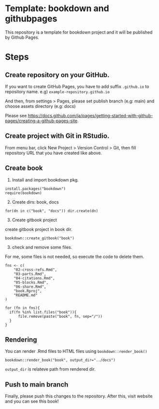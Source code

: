 # Template: bookdown and githubpages
This repository is a template for bookdown project and it will be published by Github Pages.

# Steps

## Create repository on your GitHub.

If you want to create GitHub Pages, you have to add suffix `.github.io` to repository name. 
e.g) `example-repository.github.io`

And then, from settings > Pages, please set publish branch (e.g: main) and choose assets directory (e.g: docs)

Please see https://docs.github.com/ja/pages/getting-started-with-github-pages/creating-a-github-pages-site.

## Create project with Git in RStudio. 

From menu bar, click New Project > Version Control > Git, then fill repository URL that you have created like above.

## Create book

1. Install and import bookdown pkg. 

```{r}
install.packages("bookdown")
require(bookdown)
```

2. Create dirs: book, docs

```{r}
for(dn in c("book", "docs")) dir.create(dn)
```

3. Create gitbook project

create gitbook project in book dir.

```{r}
bookdown::create_gitbook("book")
```

3. check and remove some files.

For me, some files is not needed, so execute the code to delete them.

```{r}
fns <- c(
    "02-cross-refs.Rmd",
    "03-parts.Rmd",
    "04-citations.Rmd",
    "05-blocks.Rmd",
    "06-share.Rmd",
    "book.Rproj",
    "README.md"
)

for (fn in fns){
  if(fn %in% list.files("book")){
      file.remove(paste("book", fn, sep="/"))
  }
}
```

## Rendering

You can render .Rmd files to HTML files using `bookdown::render_book()`

```{r}
bookdown::render_book("book", output_dir="../docs")
```

`output_dir` is relateve path from rendered dir.

## Push to main branch

Finally, please push this changes to the repository.
After this, visit website and you can see this book!